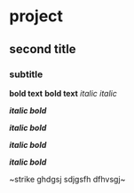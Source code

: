 # project

## second title

### subtitle

__bold text__
**bold text**
*italic* _italic_


**_italic bold_**

__*italic bold*__

___italic bold___

***italic bold***

~strike ghdgsj sdjgsfh dfhvsgj~

